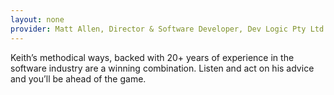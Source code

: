 ```yaml
---
layout: none
provider: Matt Allen, Director & Software Developer, Dev Logic Pty Ltd (2012)
---
```


Keith’s methodical ways, backed with 20+ years of experience in the
software industry are a winning combination. Listen and act on his
advice and you’ll be ahead of the game.
